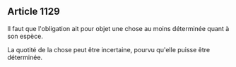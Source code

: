 Article 1129
----
Il faut que l'obligation ait pour objet une chose au moins déterminée quant à
son espèce.

La quotité de la chose peut être incertaine, pourvu qu'elle puisse être
déterminée.
